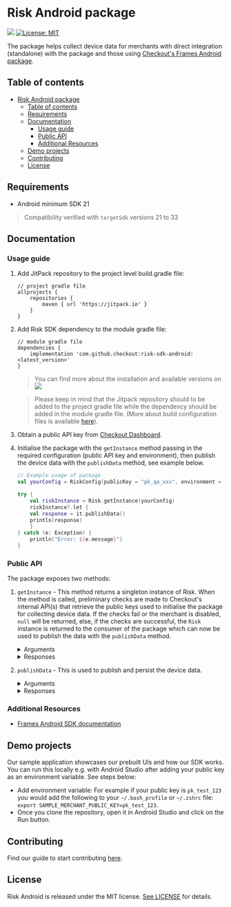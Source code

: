 #  Risk Android package
[![](https://jitpack.io/v/checkout/risk-sdk-android.svg)](https://jitpack.io/#checkout/risk-sdk-android)
[![License: MIT](https://img.shields.io/badge/License-MIT-green.svg)](LICENSE)

The package helps collect device data for merchants with direct integration (standalone) with the package and those using [Checkout's Frames Android package](https://github.com/checkout/frames-android).

## Table of contents
- [Risk Android package](#risk-android-package)
  - [Table of contents](#table-of-contents)
  - [Requirements](#requirements)
  - [Documentation](#documentation)
    - [Usage guide](#usage-guide)
    - [Public API](#public-api)
    - [Additional Resources](#additional-resources)
  - [Demo projects](#demo-projects)
  - [Contributing](#contributing)
  - [License](#license)


## Requirements
- Android minimum SDK 21

> Compatibility verified with `targetSdk` versions 21 to 33

## Documentation
### Usage guide
  1. Add JitPack repository to the project level build.gradle file:
        ```
        // project gradle file
        allprojects {
            repositories {
                maven { url 'https://jitpack.io' }
            }
        }
        ```
  2. Add Risk SDK dependency to the module gradle file:
        ```
        // module gradle file
        dependencies {
            implementation 'com.github.checkout:risk-sdk-android:<latest_version>'
        }
        ```

        > You can find more about the installation and available versions on [![](https://jitpack.io/v/checkout/checkout-risk-sdk-android.svg)](https://jitpack.io/#checkout/checkout-risk-sdk-android)

        > Please keep in mind that the Jitpack repository should to be added to the project gradle file while the dependency should be added in the module gradle file. (More about build configuration files is available [here](https://developer.android.com/studio/build)).

  3. Obtain a public API key from [Checkout Dashboard](https://dashboard.checkout.com/developers/keys).
  4. Initialise the package with the `getInstance` method passing in the required configuration (public API key and environment), then publish the device data with the `publishData` method, see example below.
        ```kotlin
        // Example usage of package
        val yourConfig = RiskConfig(publicKey = "pk_qa_xxx", environment = RiskEnvironment.QA)

        try {
            val riskInstance = Risk.getInstance(yourConfig)
            riskInstance?.let {
            val response = it.publishData()
            println(response)
            }
        } catch (e: Exception) {
            println("Error: ${e.message}")
        }
        ```

### Public API
The package exposes two methods:
1. `getInstance` - This method returns a singleton instance of Risk. When the method is called, preliminary checks are made to Checkout's internal API(s) that retrieve the public keys used to initialise the package for collecting device data. If the checks fail or the merchant is disabled, `null` will be returned, else, if the checks are successful, the `Risk` instance is returned to the consumer of the package which can now be used to publish the data with the `publishData` method.

    <details>
    <summary>Arguments</summary>

    ```kotlin
    data class RiskConfig(val publicKey: String, val environment: RiskEnvironment, val framesMode: Boolean = false)

    // Instance creation of Risk Android package
    class Risk private constructor(fingerprintService: FingerprintService, deviceDataService: DeviceDataService) {
        companion object {
            private var sharedInstance: Risk? = null

            suspend fun getInstance(config: RiskConfig): Risk? {
                ...
            }
        }
    }

    enum class RiskEnvironment {
        QA,
        SANDBOX,
        PROD
    }
    ```
    </details>

    <details>
    <summary>Responses</summary>

    ```kotlin
    class Risk private constructor(...) {
        companion object {
            ...
            suspend fun publishData(...): ... {
                ...
            }
        }
    }
    ```
    </details>


2. `publishData` - This is used to publish and persist the device data.

    <details>
    <summary>Arguments</summary>

    ```kotlin
    suspend fun publishData(cardToken: string?): PublishDataResult {
    ...
    }
    ```
    </details>

    <details>
    <summary>Responses</summary>

    ```kotlin
    public sealed class PublishDataResult {
      public data class Success(val deviceSessionId: String) : PublishDataResult()
      public data object PublishFailure : PublishDataResult()
    }
    ```
    </details>

### Additional Resources
<!-- TODO: Add website documentation link here (https://checkout.atlassian.net/browse/PRISM-10088) - [Risk Android SDK documentation](https://docs.checkout.com/risk/overview) -->
- [Frames Android SDK documentation](https://www.checkout.com/docs/developer-resources/sdks/frames-android-sdk)

## Demo projects
Our sample application showcases our prebuilt UIs and how our SDK works. You can run this locally e.g. with Android Studio after adding your public key as an environment variable. See steps below:
- Add environment variable: For example if your public key is `pk_test_123` you would add the following to your `~/.bash_profile` or `~/.zshrc` file:
`export SAMPLE_MERCHANT_PUBLIC_KEY=pk_test_123`.
- Once you clone the repository, open it in Android Studio and click on the Run button.

## Contributing
Find our guide to start contributing [here](https://github.com/checkout/checkout-risk-sdk-android/blob/main/CONTRIBUTING.md).

## License
Risk Android is released under the MIT license. [See LICENSE](https://github.com/checkout/checkout-risk-sdk-android/blob/main/LICENSE) for details.
